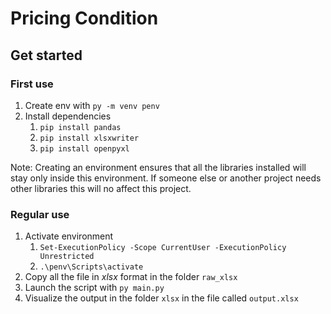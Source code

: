 # Pricing Condition

## Get started

### First use

1. Create env with `py -m venv penv`
1. Install dependencies
    1. `pip install pandas`
    1. `pip install xlsxwriter`
    1. `pip install openpyxl`

Note: Creating an environment ensures that all the libraries installed will stay only inside this environment. If someone else or another project needs other libraries this will no affect this project.

### Regular use

1. Activate environment
    1. `Set-ExecutionPolicy -Scope CurrentUser -ExecutionPolicy Unrestricted`
    1. `.\penv\Scripts\activate`
1. Copy all the file in *xlsx* format in the folder `raw_xlsx`
1. Launch the script with `py main.py`
1. Visualize the output in the folder `xlsx` in the file called `output.xlsx`
